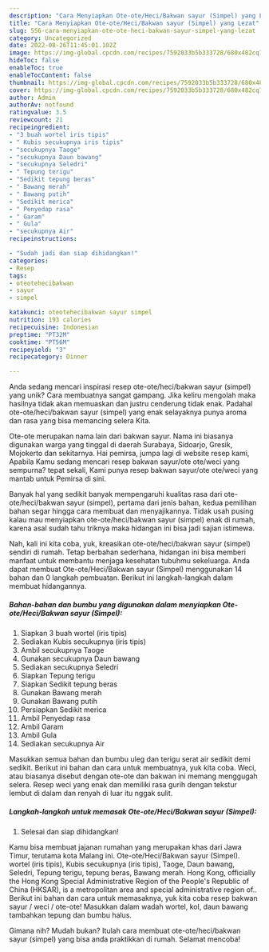 ```yaml
---
description: "Cara Menyiapkan Ote-ote/Heci/Bakwan sayur (Simpel) yang Lezat"
title: "Cara Menyiapkan Ote-ote/Heci/Bakwan sayur (Simpel) yang Lezat"
slug: 556-cara-menyiapkan-ote-ote-heci-bakwan-sayur-simpel-yang-lezat
category: Uncategorized
date: 2022-08-26T11:45:01.102Z
image: https://img-global.cpcdn.com/recipes/7592033b5b333728/680x482cq70/ote-otehecibakwan-sayur-simpel-foto-resep-utama.jpg
hideToc: false
enableToc: true
enableTocContent: false
thumbnail: https://img-global.cpcdn.com/recipes/7592033b5b333728/680x482cq70/ote-otehecibakwan-sayur-simpel-foto-resep-utama.jpg
cover: https://img-global.cpcdn.com/recipes/7592033b5b333728/680x482cq70/ote-otehecibakwan-sayur-simpel-foto-resep-utama.jpg
author: Admin
authorAv: notfound
ratingvalue: 3.5
reviewcount: 21
recipeingredient:
- "3 buah wortel iris tipis"
- " Kubis secukupnya iris tipis"
- "secukupnya Taoge"
- "secukupnya Daun bawang"
- "secukupnya Seledri"
- " Tepung terigu"
- "Sedikit tepung beras"
- " Bawang merah"
- " Bawang putih"
- "Sedikit merica"
- " Penyedap rasa"
- " Garam"
- " Gula"
- "secukupnya Air"
recipeinstructions:

- "Sudah jadi dan siap dihidangkan!"
categories:
- Resep
tags:
- oteotehecibakwan
- sayur
- simpel

katakunci: oteotehecibakwan sayur simpel 
nutrition: 193 calories
recipecuisine: Indonesian
preptime: "PT32M"
cooktime: "PT56M"
recipeyield: "3"
recipecategory: Dinner

---
```





Anda sedang mencari inspirasi resep ote-ote/heci/bakwan sayur (simpel) yang unik? Cara membuatnya sangat gampang. Jika keliru mengolah maka hasilnya tidak akan memuaskan dan justru cenderung tidak enak. Padahal ote-ote/heci/bakwan sayur (simpel) yang enak selayaknya punya aroma dan rasa yang bisa memancing selera Kita.





Ote-ote merupakan nama lain dari bakwan sayur. Nama ini biasanya digunakan warga yang tinggal di daerah Surabaya, Sidoarjo, Gresik, Mojokerto dan sekitarnya. Hai pemirsa, jumpa lagi di website resep kami, Apabila Kamu sedang mencari resep bakwan sayur/ote ote/weci yang sempurna? tepat sekali, Kami punya resep bakwan sayur/ote ote/weci yang mantab untuk Pemirsa di sini.

Banyak hal yang sedikit banyak mempengaruhi kualitas rasa dari ote-ote/heci/bakwan sayur (simpel), pertama dari jenis bahan, kedua pemilihan bahan segar hingga cara membuat dan menyajikannya. Tidak usah pusing kalau mau menyiapkan ote-ote/heci/bakwan sayur (simpel) enak di rumah, karena asal sudah tahu triknya maka hidangan ini bisa jadi sajian istimewa.






Nah, kali ini kita coba, yuk, kreasikan ote-ote/heci/bakwan sayur (simpel) sendiri di rumah. Tetap berbahan sederhana, hidangan ini bisa memberi manfaat untuk membantu menjaga kesehatan tubuhmu sekeluarga. Anda dapat membuat Ote-ote/Heci/Bakwan sayur (Simpel) menggunakan 14 bahan dan 0 langkah pembuatan. Berikut ini langkah-langkah dalam membuat hidangannya.

<!--inarticleads1-->

##### Bahan-bahan dan bumbu yang digunakan dalam menyiapkan Ote-ote/Heci/Bakwan sayur (Simpel):

1. Siapkan 3 buah wortel (iris tipis)
1. Sediakan  Kubis secukupnya (iris tipis)
1. Ambil secukupnya Taoge
1. Gunakan secukupnya Daun bawang
1. Sediakan secukupnya Seledri
1. Siapkan  Tepung terigu
1. Siapkan Sedikit tepung beras
1. Gunakan  Bawang merah
1. Gunakan  Bawang putih
1. Persiapkan Sedikit merica
1. Ambil  Penyedap rasa
1. Ambil  Garam
1. Ambil  Gula
1. Sediakan secukupnya Air


Masukkan semua bahan dan bumbu uleg dan terigu serat air sedikit demi sedikit. Berikut ini bahan dan cara untuk membuatnya, yuk kita coba. Weci, atau biasanya disebut dengan ote-ote dan bakwan ini memang menggugah selera. Resep weci yang enak dan memiliki rasa gurih dengan tekstur lembut di dalam dan renyah di luar itu nggak sulit. 

<!--inarticleads2-->

##### Langkah-langkah untuk memasak Ote-ote/Heci/Bakwan sayur (Simpel):


1. Selesai dan siap dihidangkan!

Kamu bisa membuat jajanan rumahan yang merupakan khas dari Jawa Timur, terutama kota Malang ini. Ote-ote/Heci/Bakwan sayur (Simpel). wortel (iris tipis), Kubis secukupnya (iris tipis), Taoge, Daun bawang, Seledri, Tepung terigu, tepung beras, Bawang merah. Hong Kong, officially the Hong Kong Special Administrative Region of the People&#39;s Republic of China (HKSAR), is a metropolitan area and special administrative region of.. Berikut ini bahan dan cara untuk memasaknya, yuk kita coba resep bakwan sayur / weci / ote-ote! Masukkan dalam wadah wortel, kol, daun bawang tambahkan tepung dan bumbu halus. 

Gimana nih? Mudah bukan? Itulah cara membuat ote-ote/heci/bakwan sayur (simpel) yang bisa anda praktikkan di rumah. Selamat mencoba!
